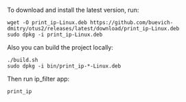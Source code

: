 To download and install the latest version, run:
```
wget -O print_ip-Linux.deb https://github.com/buevich-dmitry/otus2/releases/latest/download/print_ip-Linux.deb
sudo dpkg -i print_ip-Linux.deb
```

Also you can build the project locally:
```
./build.sh
sudo dpkg -i bin/print_ip-*-Linux.deb
```

Then run ip_filter app:
```
print_ip
```

